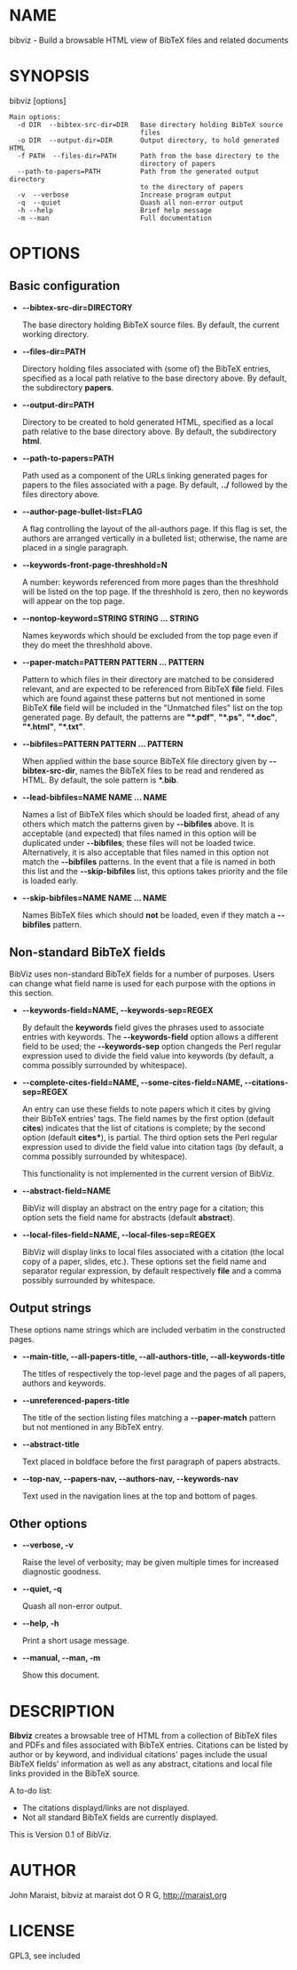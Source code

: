 # NAME

bibviz - Build a browsable HTML view of BibTeX files and related documents

# SYNOPSIS

bibviz \[options\]

```
Main options:
  -d DIR  --bibtex-src-dir=DIR   Base directory holding BibTeX source
                                 files
  -o DIR  --output-dir=DIR       Output directory, to hold generated HTML
  -f PATH  --files-dir=PATH      Path from the base directory to the
                                 directory of papers
  --path-to-papers=PATH          Path from the generated output directory
                                 to the directory of papers
  -v  --verbose                  Increase program output
  -q  --quiet                    Quash all non-error output
  -h --help                      Brief help message
  -m --man                       Full documentation
```

# OPTIONS

## Basic configuration

- **--bibtex-src-dir=DIRECTORY**

    The base directory holding BibTeX source files.  By default, the
    current working directory.

- **--files-dir=PATH**

    Directory holding files associated with (some of) the BibTeX entries,
    specified as a local path relative to the base directory above.  By
    default, the subdirectory **papers**.

- **--output-dir=PATH**

    Directory to be created to hold generated HTML, specified as a local
    path relative to the base directory above.  By default, the
    subdirectory **html**.

- **--path-to-papers=PATH**

    Path used as a component of the URLs linking generated pages for
    papers to the files associated with a page.  By default, **../**
    followed by the files directory above.

- **--author-page-bullet-list=FLAG**

    A flag controlling the layout of the all-authors page.  If this flag
    is set, the authors are arranged vertically in a bulleted list;
    otherwise, the name are placed in a single paragraph.

- **--keywords-front-page-threshhold=N**

    A number: keywords referenced from more pages than the threshhold will
    be listed on the top page.  If the threshhold is zero, then no
    keywords will appear on the top page.

- **--nontop-keyword=STRING STRING ... STRING**

    Names keywords which should be excluded from the top page even if they
    do meet the threshhold above.

- **--paper-match=PATTERN PATTERN ... PATTERN**

    Pattern to which files in their directory are matched to be considered
    relevant, and are expected to be referenced from BibTeX **file** field.
    Files which are found against these patterns but not mentioned in some
    BibTeX **file** field will be included in the "Unmatched files" list on
    the top generated page.  By default, the patterns are **"\*.pdf"**,
    **"\*.ps"**, **"\*.doc"**, **"\*.html"**, **"\*.txt"**.

- **--bibfiles=PATTERN PATTERN ... PATTERN**

    When applied within the base source BibTeX file directory given by
    **--bibtex-src-dir**, names the BibTeX files to be read and rendered as
    HTML.  By default, the sole pattern is **\*.bib**.

- **--lead-bibfiles=NAME NAME ... NAME**

    Names a list of BibTeX files which should be loaded first, ahead of
    any others which match the patterns given by **--bibfiles** above.  It
    is acceptable (and expected) that files named in this option will be
    duplicated under **--bibfiles**; these files will not be loaded twice.
    Alternatively, it is also acceptable that files named in this option
    not match the **--bibfiles** patterns.  In the event that a file is
    named in both this list and the **--skip-bibfiles** list, this options
    takes priority and the file is loaded early.

- **--skip-bibfiles=NAME NAME ... NAME**

    Names BibTeX files which should **not** be loaded, even if they match a
    **--bibfiles** pattern.

## Non-standard BibTeX fields

BibViz uses non-standard BibTeX fields for a number of purposes.
Users can change what field name is used for each purpose with the
options in this section.

- **--keywords-field=NAME, --keywords-sep=REGEX**

    By default the **keywords** field gives the phrases used to associate
    entries with keywords.  The **--keywords-field** option allows a
    different field to be used; the **--keywords-sep** option changeds the
    Perl regular expression used to divide the field value into keywords
    (by default, a comma possibly surrounded by whitespace).

- **--complete-cites-field=NAME, --some-cites-field=NAME, --citations-sep=REGEX**

    An entry can use these fields to note papers which it cites by giving
    their BibTeX entries' tags.  The field names by the first option
    (default **cites**) indicates that the list of citations is complete;
    by the second option (default **cites\***), is partial.  The third
    option sets the Perl regular expression used to divide the field value
    into citation tags (by default, a comma possibly surrounded by
    whitespace).

    This functionality is not implemented in the current version of
    BibViz.

- **--abstract-field=NAME**

    BibViz will display an abstract on the entry page for a citation; this
    option sets the field name for abstracts (default **abstract**).

- **--local-files-field=NAME, --local-files-sep=REGEX**

    BibViz will display links to local files associated with a citation
    (the local copy of a paper, slides, etc.).  These options set the
    field name and separator regular expression, by default respectively
    **file** and a comma possibly surrounded by whitespace.

## Output strings

These options name strings which are included verbatim in the
constructed pages.

- **--main-title, --all-papers-title, --all-authors-title, --all-keywords-title**

    The titles of respectively the top-level page and the pages of all
    papers, authors and keywords.

- **--unreferenced-papers-title**

    The title of the section listing files matching a **--paper-match**
    pattern but not mentioned in any BibTeX entry.

- **--abstract-title**

    Text placed in boldface before the first paragraph of papers
    abstracts.

- **--top-nav, --papers-nav, --authors-nav, --keywords-nav**

    Text used in the navigation lines at the top and bottom of pages.

## Other options

- **--verbose, -v**

    Raise the level of verbosity; may be given multiple times for
    increased diagnostic goodness.

- **--quiet, -q**

    Quash all non-error output.

- **--help, -h**

    Print a short usage message.

- **--manual, --man, -m**

    Show this document.

# DESCRIPTION

**Bibviz** creates a browsable tree of HTML from a collection of BibTeX
files and PDFs and files associated with BibTeX entries.  Citations
can be listed by author or by keyword, and individual citations' pages
include the usual BibTeX fields' information as well as any abstract,
citations and local file links provided in the BibTeX source.

A to-do list:

- The citations displayd/links are not displayed.
- Not all standard BibTeX fields are currently displayed.

This is Version 0.1 of BibViz.

# AUTHOR

John Maraist, bibviz at maraist dot O R G, http://maraist.org

# LICENSE

GPL3, see included
